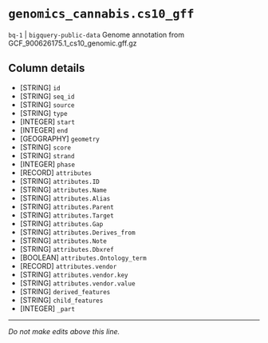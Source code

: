 # `genomics_cannabis.cs10_gff`
`bq-1` | `bigquery-public-data`
Genome annotation from GCF_900626175.1_cs10_genomic.gff.gz

## Column details
* [STRING]    `id`
* [STRING]    `seq_id`
* [STRING]    `source`
* [STRING]    `type`
* [INTEGER]   `start`
* [INTEGER]   `end`
* [GEOGRAPHY] `geometry`
* [STRING]    `score`
* [STRING]    `strand`
* [INTEGER]   `phase`
* [RECORD]    `attributes`
* [STRING]    `attributes.ID`
* [STRING]    `attributes.Name`
* [STRING]    `attributes.Alias`
* [STRING]    `attributes.Parent`
* [STRING]    `attributes.Target`
* [STRING]    `attributes.Gap`
* [STRING]    `attributes.Derives_from`
* [STRING]    `attributes.Note`
* [STRING]    `attributes.Dbxref`
* [BOOLEAN]   `attributes.Ontology_term`
* [RECORD]    `attributes.vendor`
* [STRING]    `attributes.vendor.key`
* [STRING]    `attributes.vendor.value`
* [STRING]    `derived_features`
* [STRING]    `child_features`
* [INTEGER]   `_part`

-------------------------------------------------------------------------------
*Do not make edits above this line.*
